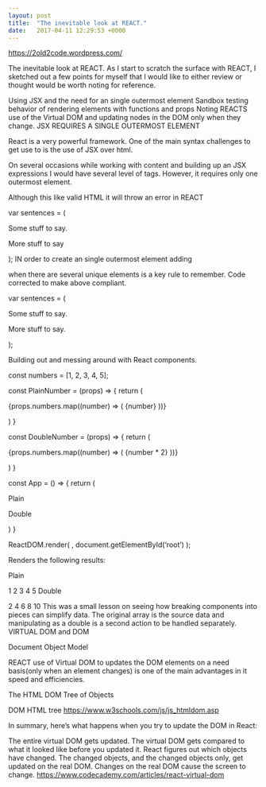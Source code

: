 ```yaml
---
layout: post
title:  "The inevitable look at REACT."
date:   2017-04-11 12:29:53 +0000
---
```



https://2old2code.wordpress.com/

The inevitable look at REACT.
As I start to scratch the surface with REACT,  I sketched out a few points for myself that I would like to either review or thought would be worth noting for reference.

Using JSX and the need for an single outermost element
Sandbox testing behavior of rendering elements with functions and props
Noting REACTS use of the Virtual DOM and updating nodes in the DOM only when they change.
JSX REQUIRES A SINGLE OUTERMOST ELEMENT

React is a very powerful framework. One of the main syntax challenges to get use to is the use of JSX over html.

On several occasions while working with content and building up an JSX expressions I would have several level of tags. However, it requires only one outermost element.

Although this like valid HTML it will throw an error in REACT

var sentences = (

<p>Some stuff to say.</p>

<p>More stuff to say</p> );
IN order to create an single outermost element adding

when there are several unique elements is a key rule to remember. Code corrected to make above compliant.

 

var sentences = (

<div id=“outermost-element-id”>

<p>Some stuff to say.</p>

<p>More stuff to say.</p>

</div> );
 

Building out and messing around with React components.

const numbers = [1, 2, 3, 4, 5];

const PlainNumber = (props) => {
return (

{props.numbers.map((number) => (
{number}
))}
</div>
)
}

const DoubleNumber = (props) => {
return (

{props.numbers.map((number) => (
{number * 2}
))}
</div>
)
}

const App = () => {
return (

Plain

Double

)
}

ReactDOM.render(
<App />,
document.getElementById(‘root’)
);

Renders the following results:

Plain

1
2
3
4
5
Double

2
4
6
8
10
This was a small lesson on seeing how breaking components into pieces can simplify data. The original array is the source data and manipulating as a double is a second action to be handled separately.
VIRTUAL DOM and DOM

Document Object Model

REACT use of Virtual DOM to updates the DOM elements on a need basis(only when an element changes) is one of the main advantages in it speed and efficiencies.

The HTML DOM Tree of Objects

DOM HTML tree https://www.w3schools.com/js/js_htmldom.asp
 

In summary, here’s what happens when you try to update the DOM in React:

The entire virtual DOM gets updated.
The virtual DOM gets compared to what it looked like before you updated it. React figures out which objects have changed.
The changed objects, and the changed objects only, get updated on the real DOM.
Changes on the real DOM cause the screen to change.
https://www.codecademy.com/articles/react-virtual-dom
